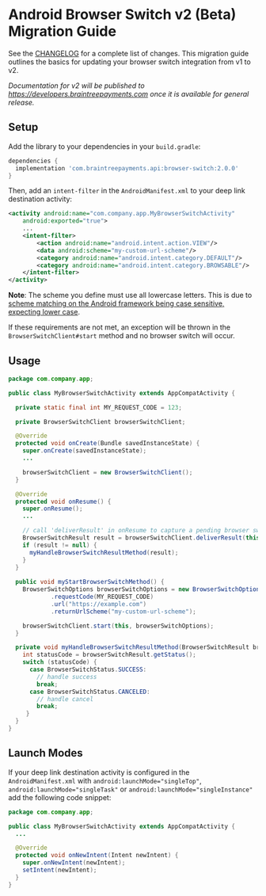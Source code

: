 # Android Browser Switch v2 (Beta) Migration Guide
 
See the [CHANGELOG](/CHANGELOG.md) for a complete list of changes. This migration guide outlines the basics for updating your browser switch integration from v1 to v2.

_Documentation for v2 will be published to https://developers.braintreepayments.com once it is available for general release._

## Setup

Add the library to your dependencies in your `build.gradle`:

```groovy
dependencies {
  implementation 'com.braintreepayments.api:browser-switch:2.0.0'
}
```

Then, add an `intent-filter` in the `AndroidManifest.xml` to your deep link destination activity:

```xml
<activity android:name="com.company.app.MyBrowserSwitchActivity"
    android:exported="true">
    ...
    <intent-filter>
        <action android:name="android.intent.action.VIEW"/>
        <data android:scheme="my-custom-url-scheme"/>
        <category android:name="android.intent.category.DEFAULT"/>
        <category android:name="android.intent.category.BROWSABLE"/>
    </intent-filter>
</activity>
```

**Note**: The scheme you define must use all lowercase letters. This is due to [scheme matching on the Android framework being case sensitive, expecting lower case](https://developer.android.com/guide/topics/manifest/data-element#scheme).

If these requirements are not met, an exception will be thrown in the `BrowserSwitchClient#start` method and no browser switch will occur.

## Usage

```java
package com.company.app;

public class MyBrowserSwitchActivity extends AppCompatActivity {

  private static final int MY_REQUEST_CODE = 123;

  private BrowserSwitchClient browserSwitchClient;

  @Override
  protected void onCreate(Bundle savedInstanceState) {
    super.onCreate(savedInstanceState);
    ...

    browserSwitchClient = new BrowserSwitchClient();
  }

  @Override
  protected void onResume() {
    super.onResume();
    ...

    // call 'deliverResult' in onResume to capture a pending browser switch result
    BrowserSwitchResult result = browserSwitchClient.deliverResult(this);
    if (result != null) {
      myHandleBrowserSwitchResultMethod(result); 
    }
  }
  
  public void myStartBrowserSwitchMethod() { 
    BrowserSwitchOptions browserSwitchOptions = new BrowserSwitchOptions()
            .requestCode(MY_REQUEST_CODE)
            .url("https://example.com")
            .returnUrlScheme("my-custom-url-scheme");

    browserSwitchClient.start(this, browserSwitchOptions);
  }   

  private void myHandleBrowserSwitchResultMethod(BrowserSwitchResult browserSwitchResult) {
    int statusCode = browserSwitchResult.getStatus();
    switch (statusCode) {
      case BrowserSwitchStatus.SUCCESS:
        // handle success
        break;
      case BrowserSwitchStatus.CANCELED:
        // handle cancel
        break;
     }
  }   
}
```

## Launch Modes

If your deep link destination activity is configured in the `AndroidManifest.xml` with `android:launchMode="singleTop"`, 
`android:launchMode="singleTask"` or `android:launchMode="singleInstance"` add the following code snippet:


```java
package com.company.app;

public class MyBrowserSwitchActivity extends AppCompatActivity {
  ... 

  @Override
  protected void onNewIntent(Intent newIntent) {
    super.onNewIntent(newIntent);
    setIntent(newIntent);
  }
}
```
